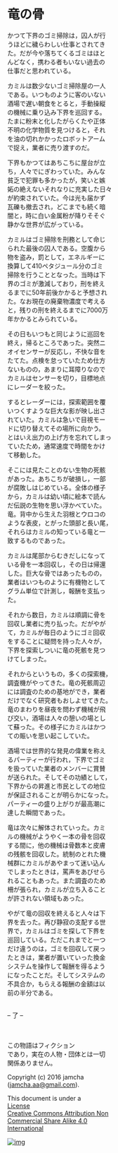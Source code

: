 # 竜の骨

かつて下界のゴミ掃除は，囚人が行  
うほどに穢らわしい仕事とされてき  
た。だが今や落ちてくるゴミはほと  
んどなく，携わる者もいない過去の  
仕事だと思われている。  

カミルは数少ないゴミ掃除屋の一人  
である。いつものように客のいない  
酒場で遅い朝食をとると，手動操縦  
の機械に乗り込み下界を巡回する。  
たまに粉末と化したがらくたや正体  
不明の化学物質を見つけると，それ  
を油の切れかかったロボットアーム  
で捉え，業者に売り渡すのだ。  

下界もかつてはあちこちに屋台が立  
ち，人々でにぎわっていた。みんな  
貧乏で犯罪も多かったが，笑いと嫉  
妬の絶えないそれなりに充実した日々  
が約束されていた。今は光も届かず  
瓦礫も撤去され，どこまでも続く暗  
闇と，時に白い金属粉が降りそそぐ  
静かな世界が広がっている。  

カミルはゴミ掃除を刑務として命じ  
られた最後の囚人である。空腹から  
物を盗み，罰として，エネルギーに  
換算して410ペタジュール分のゴミ  
掃除を行うこととなった。当時は下  
界のゴミが激減しており，刑を終え  
るまでに50年前後かかると予想され  
た。なお現在の廃棄物濃度で考える  
と，残りの刑を終えるまでに7000万  
年かかるとみられている。  

その日もいつもと同じように巡回を  
終え，帰るところであった。突然ニ  
オイセンサーが反応し，不快な音を  
たてた。点検を怠っていたため仕方  
ないものの，あまりに耳障りなので  
カミルはセンサーを切り，目標地点  
にレーダーを絞った。  

するとレーダーには，探索範囲を覆  
いつくすような巨大な影が映し出さ  
れていた。カミルは急いで目視モー  
ドに切り替えてその場所に向かう。  
とはいえ出力の上げ方を忘れてしまっ  
ていたため，通常速度で時間をかけ  
て移動した。  

そこには見たことのない生物の死骸  
があった。あちこちが破損し，一部  
が腐敗しはじめている。全体の様子  
から，カミルは幼い頃に絵本で読ん  
だ伝説の生物を思い浮かべていた。  
竜。背中から生えた羽根とウロコの  
ような表皮，とがった頭部と長い尾，  
それらはカミルの知っている竜と一  
致するものであった。  

カミルは尾部からむきだしになって  
いる骨を一本回収し，その日は帰還  
した。巨大な骨ではあったものの，  
業者はいつものように有機物として  
グラム単位で計測し，報酬を支払っ  
た。  

それから数日，カミルは順調に骨を  
回収し業者に売り払った。だがやが  
て，カミルが毎日のようにゴミ回収  
をすることに疑問を持った人々が，  
下界を探索しついに竜の死骸を見つ  
けてしまった。  

それからというもの，多くの探索機，  
調査機がやってきた。竜の死骸周辺  
には調査のための基地ができ，業者  
だけでなく研究者もおしよせてきた。  
竜のまわりを昼夜を問わず機械が飛  
び交い，酒場は人々の憩いの場とし  
て蘇った。その様子にカミルはかつ  
ての賑いを思い起こしていた。  

酒場では世界的な発見の偉業を称え  
るパーティーが行われ，下界でゴミ  
を扱っていた業者のメンバーに賞賛  
が送られた。そしてその功績として，  
下界からの昇進と市民としての地位  
が保証されることが明らかになった。  
パーティーの盛り上がりが最高潮に  
達した瞬間であった。  

竜は次々に解体されていった。カミ  
ルの機械がようやく一本の骨を回収  
する間に，他の機械は骨数本と皮膚  
の残骸を回収した。統制のとれた機  
械群にカミルがあやまって迷い込ん  
でしまったときは，罵声をあびせら  
れることもあった。また調査のため  
柵が張られ，カミルが立ち入ること  
が許されない領域もあった。  

やがて竜の回収を終えると人々は下  
界を去った。再び静寂の支配する世  
界で，カミルはゴミを探して下界を  
巡回している。ただこれまでと一つ  
だけ違うのは，ゴミを回収して戻っ  
たときは，業者が置いていった換金  
システムを操作して報酬を得るよう  
になったことだ。そしてシステムの  
不具合か，もらえる報酬の金額は以  
前の半分である。  

<br> &#x2013; 了 &#x2013;  

<br> <br>この物語はフィクション  
であり，実在の人物・団体とは一切  
関係ありません。  

Copyright (c) 2016 jamcha  
(jamcha.aa@gmail.com).  

This document is under a  
[License  
Creative Commons Attribution Non  
Commercial Share Alike 4.0  
International](http://creativecommons.org/licenses/by-nc-sa/4.0/deed)  

[![img](http://i.creativecommons.org/l/by-nc-sa/3.0/80x15.png)](http://creativecommons.org/licenses/by-nc-sa/4.0/deed)
